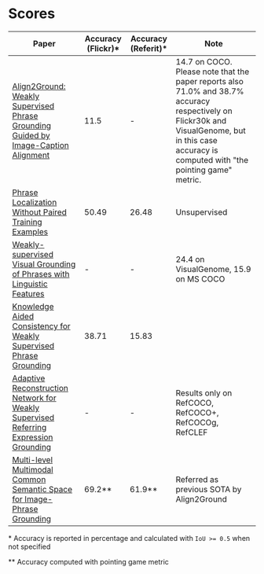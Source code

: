# Scores

<!-- prettier-ignore-start -->

| Paper | Accuracy (Flickr)\* | Accuracy (Referit)\* | Note | 
| ----- | ------ | ------- | ---- |
| [Align2Ground: Weakly Supervised Phrase Grounding Guided by Image-Caption Alignment](https://arxiv.org/pdf/1903.11649.pdf) | 11.5 | - | 14.7 on COCO. Please note that the paper reports also 71.0% and 38.7% accuracy respectively on Flickr30k and VisualGenome, but in this case accuracy is computed with "the pointing game" metric. |
| [Phrase Localization Without Paired Training Examples](https://arxiv.org/pdf/1908.07553.pdf) | 50.49 | 26.48 | Unsupervised |
| [Weakly-supervised Visual Grounding of Phrases with Linguistic Features](https://arxiv.org/pdf/1705.01371.pdf) | - | - | 24.4 on VisualGenome, 15.9 on MS COCO |
| [Knowledge Aided Consistency for Weakly Supervised Phrase Grounding](https://arxiv.org/pdf/1803.03879.pdf) | 38.71 | 15.83 | |
| [Adaptive Reconstruction Network for Weakly Supervised Referring Expression Grounding](https://arxiv.org/pdf/1908.10568.pdf) | - | - | Results only on RefCOCO, RefCOCO+, RefCOCOg, RefCLEF |
| [Multi-level Multimodal Common Semantic Space for Image-Phrase Grounding](https://arxiv.org/pdf/1811.11683.pdf) | 69.2\*\* | 61.9\*\* | Referred as previous SOTA by Align2Ground |

<!-- prettier-ignore-end -->

\* Accuracy is reported in percentage and calculated with `IoU >= 0.5` when not
specified

\*\* Accuracy computed with pointing game metric
